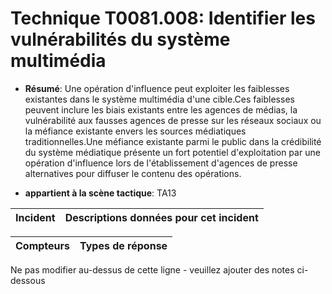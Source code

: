 # Technique T0081.008: Identifier les vulnérabilités du système multimédia

* **Résumé**: Une opération d'influence peut exploiter les faiblesses existantes dans le système multimédia d'une cible.Ces faiblesses peuvent inclure les biais existants entre les agences de médias, la vulnérabilité aux fausses agences de presse sur les réseaux sociaux ou la méfiance existante envers les sources médiatiques traditionnelles.Une méfiance existante parmi le public dans la crédibilité du système médiatique présente un fort potentiel d'exploitation par une opération d'influence lors de l'établissement d'agences de presse alternatives pour diffuser le contenu des opérations.

* **appartient à la scène tactique**: TA13


|Incident |Descriptions données pour cet incident |
|-------- |-------------------- |



|Compteurs |Types de réponse |
|-------- |-------------- |


Ne pas modifier au-dessus de cette ligne - veuillez ajouter des notes ci-dessous